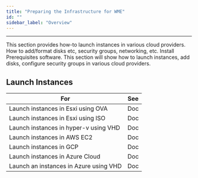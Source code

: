 ```yaml
---
title: "Preparing the Infrastructure for WME"
id: ""
sidebar_label: "Overview"
---
```

---

This section provides how-to launch instances in various cloud providers.  
How to add/format disks etc, security groups, networking, etc.  Install Prerequisites software. This section will show how to launch instances, add disks, configure security groups in various cloud providers.

## Launch Instances

|For | See|
|---|---|
|Launch instances in Esxi using OVA   | Doc |
|Launch instances in Esxi using ISO | Doc |
|Launch instances in hyper-v using VHD | Doc |
|Launch instances in AWS EC2 | Doc |
|Launch instances in GCP  | Doc |
|Launch instances in Azure Cloud | Doc |
|Launch an instances in Azure using VHD | Doc|





